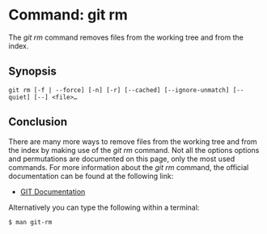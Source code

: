# Command: git rm
The *git rm* command removes files from the working tree and from the index.

## Synopsis
```
git rm [-f | --force] [-n] [-r] [--cached] [--ignore-unmatch] [--quiet] [--] <file>…​
```

## Conclusion
There are many more ways to remove files from the working tree and from the index by making use
of the *git rm* command. Not all the options options and permutations are documented
on this page, only the most used commands. For more information about the *git rm*
command, the official documentation can be found at the following link:

* [GIT Documentation](https://git-scm.com/docs/git-rm)

Alternatively you can type the following within a terminal:
```bash
$ man git-rm
```
